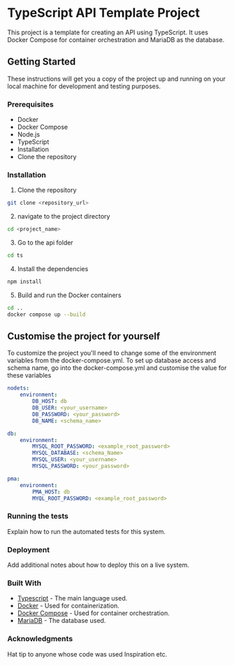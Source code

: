 <!-- GENERATE A README FOR A TYPESCRIPT API TEMPLATE PROJECT that use docker compose & a maria DB -->

# TypeScript API Template Project
This project is a template for creating an API using TypeScript. It uses Docker Compose for container orchestration and MariaDB as the database.

## Getting Started
These instructions will get you a copy of the project up and running on your local machine for development and testing purposes.


### Prerequisites
- Docker
- Docker Compose
- Node.js
- TypeScript
- Installation
- Clone the repository

### Installation
1. Clone the repository

``` sh
git clone <repository_url>
```

2. navigate to the project directory

``` sh
cd <project_name>
```

3. Go to the api folder
``` sh
cd ts
```

4. Install the dependencies
```sh
npm install
```

5. Build and run the Docker containers
``` sh
cd ..
docker compose up --build
```

## Customise the project for yourself

To customize the project you'll need to change some of the environment variables from the docker-compose.yml. 
To set up database access and schema name, go into the docker-compose.yml and customise the value for these variables 
```yml
nodets:
    environment: 
        DB_HOST: db
        DB_USER: <your_username>
        DB_PASSWORD: <your_password>
        DB_NAME: <schema_name>

db:
    environment:
        MYSQL_ROOT_PASSWORD: <example_root_password>
        MYSQL_DATABASE: <schema_Name>
        MYSQL_USER: <your_username>
        MYSQL_PASSWORD: <your_password>

pma:
    environment:
        PMA_HOST: db
        MYQL_ROOT_PASSWORD: <example_root_password>


```


### Running the tests
Explain how to run the automated tests for this system.

### Deployment
Add additional notes about how to deploy this on a live system.

### Built With
- [Typescript](https://www.typescriptlang.org/) - The main language used.
- [Docker](https://www.docker.com/) - Used for containerization.
- [Docker Compose](https://docs.docker.com/compose/) - Used for container orchestration.
- [MariaDB](https://mariadb.org) - The database used.

<!-- ### Contributing
Please read CONTRIBUTING.md for details on our code of conduct, and the process for submitting pull requests to us.

### License
This project is licensed under the MIT License - see the LICENSE.md file for details. -->

### Acknowledgments
Hat tip to anyone whose code was used
Inspiration
etc.